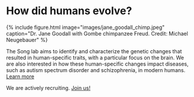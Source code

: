 ---
---

# How did humans evolve?

{%
  include figure.html
  image="images/jane_goodall_chimp.jpeg"
  caption="Dr. Jane Goodall with Gombe chimpanzee Freud. Credit: Michael Neugebauer"
%}

The Song lab aims to identify and characterize the genetic changes that resulted in human-specific traits, with a particular focus on the brain. We are also interested in how these human-specific changes impact diseases, such as autism spectrum disorder and schizophrenia, in modern humans. [Learn more](research)

We are actively recruiting. [Join us!](joinus)